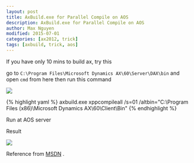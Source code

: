 ```yaml
---
layout: post
title: AxBuild.exe for Parallel Compile on AOS
description: AxBuild.exe for Parallel Compile on AOS
author: Max Nguyen
modified: 2015-07-01
categories: [ax2012, trick]
tags: [axbuild, trick, aos]
---
```


If you have only 10 mins to build ax, try this

go to `C:\Program Files\Microsoft Dynamics AX\60\Server\DAX\bin` and open `cmd` from here then run this command

![](https://dynamics365.github.io/assets/axbuild-exe-for-parallel-compile-on-aos_2.png)

{% highlight yaml %}
axbuild.exe xppcompileall /s=01 /altbin="C:\Program Files (x86)\Microsoft Dynamics AX\60\Client\Bin"
{% endhighlight %}

Run at AOS server

Result

![](https://dynamics365.github.io/assets/axbuild-exe-for-parallel-compile-on-aos_3.png)

Reference from [MSDN](https://msdn.microsoft.com/en-us/library/dn528954.aspx) .